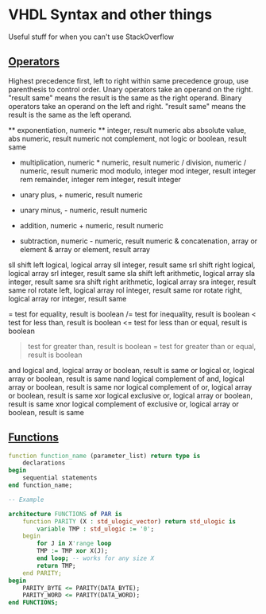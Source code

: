 # VHDL Syntax and other things
Useful stuff for when you can't use StackOverflow

## [Operators](http://www.csee.umbc.edu/portal/help/VHDL/operator.html)
Highest precedence first,
left to right within same precedence group,
use parenthesis to control order.
Unary operators take an operand on the right.
"result same" means the result is the same as the right operand.
Binary operators take an operand on the left and right.
"result same" means the result is the same as the left operand.

**   exponentiation,  numeric ** integer,  result numeric
abs  absolute value,  abs numeric,  result numeric
not  complement,      not logic or boolean,  result same

*    multiplication,  numeric * numeric,  result numeric
/    division,        numeric / numeric,  result numeric
mod  modulo,          integer mod integer,  result integer
rem  remainder,       integer rem integer,  result integer

+    unary plus,      + numeric,  result numeric
-    unary minus,     - numeric,  result numeric

+    addition,        numeric + numeric,  result numeric
-    subtraction,     numeric - numeric,  result numeric
&    concatenation,   array or element & array or element, result array

sll  shift left logical,     logical array sll integer,  result same
srl  shift right logical,    logical array srl integer,  result same
sla  shift left arithmetic,  logical array sla integer,  result same
sra  shift right arithmetic, logical array sra integer,  result same
rol  rotate left,            logical array rol integer,  result same
ror  rotate right,           logical array ror integer,  result same

=    test for equality, result is boolean
/=   test for inequality, result is boolean
<    test for less than, result is boolean
<=   test for less than or equal, result is boolean
>    test for greater than, result is boolean
>=   test for greater than or equal, result is boolean

and  logical and,                logical array or boolean,  result is same
or   logical or,                 logical array or boolean,  result is same
nand logical complement of and,  logical array or boolean,  result is same
nor  logical complement of or,   logical array or boolean,  result is same
xor  logical exclusive or,       logical array or boolean,  result is same
xnor logical complement of exclusive or,  logical array or boolean,  result is same

## [Functions](http://www.ics.uci.edu/~jmoorkan/vhdlref/function.html)
```vhdl
function function_name (parameter_list) return type is
	declarations
begin
	sequential statements
end function_name;

-- Example

architecture FUNCTIONS of PAR is
	function PARITY (X : std_ulogic_vector) return std_ulogic is
	  	variable TMP : std_ulogic := '0';
	begin
		for J in X'range loop
		TMP := TMP xor X(J);
		end loop; -- works for any size X
		return TMP;
	end PARITY;
begin
	PARITY_BYTE <= PARITY(DATA_BYTE);
	PARITY_WORD <= PARITY(DATA_WORD);
end FUNCTIONS;
```
